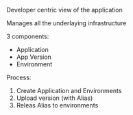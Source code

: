 Developer centric view of the application

Manages all the underlaying infrastructure

3 components:
* Application
* App Version
* Environment

Process:
1. Create Application and Environments
2. Upload version (with Alias)
3. Releas Alias to environments